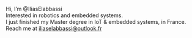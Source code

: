 Hi, I’m @IliasElabbassi <br>
Interested in robotics and embedded systems.<br>
I just finished my Master degree in IoT & embedded systems, in France.
Reach me at iliaselabbassi@outlook.fr <br>

<!---
IliasElabbassi/IliasElabbassi is a ✨ special ✨ repository because its `README.md` (this file) appears on your GitHub profile.
You can click the Preview link to take a look at your changes.
--->
